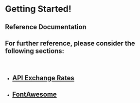 # Getting Started!
## Reference Documentation
## For further reference, please consider the following sections:

<br>

* ## [API Exchange Rates](https://exchangerate.host/latest#/)
* ## [FontAwesome](https://fontawesome.com/)
